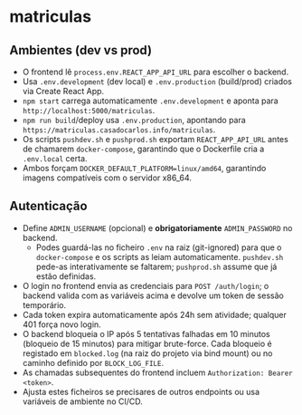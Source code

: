 # matriculas

## Ambientes (dev vs prod)

- O frontend lê `process.env.REACT_APP_API_URL` para escolher o backend.
- Usa `.env.development` (dev local) e `.env.production` (build/prod) criados via Create React App.
- `npm start` carrega automaticamente `.env.development` e aponta para `http://localhost:5000/matriculas`.
- `npm run build`/deploy usa `.env.production`, apontando para `https://matriculas.casadocarlos.info/matriculas`.
- Os scripts `pushdev.sh` e `pushprod.sh` exportam `REACT_APP_API_URL` antes de chamarem `docker-compose`, garantindo que o Dockerfile cria a `.env.local` certa.
- Ambos forçam `DOCKER_DEFAULT_PLATFORM=linux/amd64`, garantindo imagens compatíveis com o servidor x86_64.

## Autenticação

- Define `ADMIN_USERNAME` (opcional) e **obrigatoriamente** `ADMIN_PASSWORD` no backend.
  - Podes guardá-las no ficheiro `.env` na raiz (git-ignored) para que o `docker-compose` e os scripts as leiam automaticamente. `pushdev.sh` pede-as interativamente se faltarem; `pushprod.sh` assume que já estão definidas.
- O login no frontend envia as credenciais para `POST /auth/login`; o backend valida com as variáveis acima e devolve um token de sessão temporário.
- Cada token expira automaticamente após 24h sem atividade; qualquer 401 força novo login.
- O backend bloqueia o IP após 5 tentativas falhadas em 10 minutos (bloqueio de 15 minutos) para mitigar brute-force. Cada bloqueio é registado em `blocked.log` (na raiz do projeto via bind mount) ou no caminho definido por `BLOCK_LOG_FILE`.
- As chamadas subsequentes do frontend incluem `Authorization: Bearer <token>`.
- Ajusta estes ficheiros se precisares de outros endpoints ou usa variáveis de ambiente no CI/CD.
